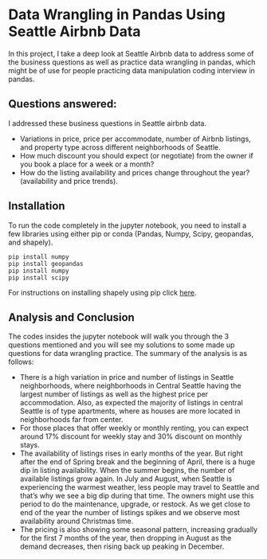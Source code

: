 # Data Wrangling in Pandas Using Seattle Airbnb Data

In this project, I take a deep look at Seattle Airbnb data to address some of the business questions as well as practice data wrangling in pandas, which might be of use for people practicing data manipulation coding interview in pandas.

## Questions answered:
I addressed these business questions in Seattle airbnb data.
* Variations in price, price per accommodate, number of Airbnb listings, and property type across different neighborhoods of Seattle.
* How much discount you should expect (or negotiate) from the owner if you book a place for a week or a month?
* How do the listing availability and prices change throughout the year? (availability and price trends).

## Installation

To run the code completely in the jupyter notebook, you need to install a few libraries using either pip or conda (Pandas, Numpy, Scipy, geopandas, and shapely).
```
pip install numpy
pip install geopandas
pip install numpy
pip install scipy
```
For instructions on installing shapely using pip click [here](https://towardsdatascience.com/install-shapely-on-windows-72b6581bb46c).

## Analysis and Conclusion
The codes insides the jupyter notebook will walk you through the 3 questions mentioned and you will see my solutions to some made up questions for data wrangling practice. The summary of the analysis is as follows:
* There is a high variation in price and number of listings in Seattle neighborhoods, where neighborhoods in Central Seattle having the largest number of listings as well as the highest price per accommodation. Also, as expected the majority of listings in central Seattle is of type apartments, where as houses are more located in neighborhoods far from center.
* For those places that offer weekly or monthly renting, you can expect around 17% discount for weekly stay and 30% discount on monthly stays.
* The availability of listings rises in early months of the year. But right after the end of Spring break and the beginning of April, there is a huge dip in listing availability. When the summer begins, the number of available listings grow again. In July and August, when Seattle is experiencing the warmest weather, less people may travel to Seattle and that’s why we see a big dip during that time. The owners might use this period to do the maintenance, upgrade, or restock. As we get close to end of the year the number of listings spikes and we observe most availability around Christmas time.
* The pricing is also showing some seasonal pattern, increasing gradually for the first 7 months of the year, then dropping in August as the demand decreases, then rising back up peaking in December.


